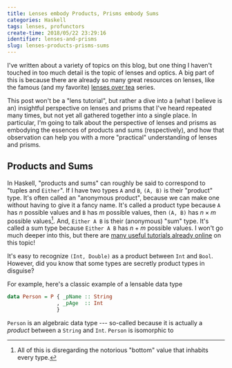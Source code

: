 ```yaml
---
title: Lenses embody Products, Prisms embody Sums
categories: Haskell
tags: lenses, profunctors
create-time: 2018/05/22 23:29:16
identifier: lenses-and-prisms
slug: lenses-products-prisms-sums
---
```


I've written about a variety of topics on this blog, but one thing I haven't
touched in too much detail is the topic of lenses and optics.  A big part of
this is because there are already so many great resources on lenses, like the
famous (and my favorite) [lenses over tea][tea] series.

[tea]: https://artyom.me/lens-over-tea-1

This post won't be a "lens tutorial", but rather a dive into a (what I believe
is an) insightful perspective on lenses and prisms that I've heard repeated
many times, but not yet all gathered together into a single place.  In
particular, I'm going to talk about the perspective of lenses and prisms as
embodying the essences of products and sums (respectively), and how that
observation can help you with a more "practical" understanding of lenses and
prisms.

Products and Sums
-----------------

In Haskell, "products and sums" can roughly be said to correspond to "tuples
and `Either`".  If I have two types `A` and `B`, `(A, B)` is their "product"
type.  It's often called an "anonymous product", because we can make one
without having to give it a fancy name.  It's called a product type because `A`
has $n$ possible values and `B` has $m$ possible values, then `(A, B)` has
$n \times m$ possible values[^bottom].  And, `Either A B` is their (anonymous)
"sum" type.  It's called a sum type because `Either A B` has $n + m$ possible
values.  I won't go much deeper into this, but there are [many useful tutorials
already online][adts] on this topic!

[^bottom]: All of this is disregarding the notorious "bottom" value that
inhabits every type.

[adts]: https://codewords.recurse.com/issues/three/algebra-and-calculus-of-algebraic-data-types

It's easy to recognize `(Int, Double)` as a product between `Int` and
`Bool`.  However, did you know that some types are secretly product types in
disguise?

For example, here's a classic example of a lensable data type

```haskell
data Person = P { _pName :: String
                , _pAge  :: Int
                }
```

`Person` is an algebraic data type --- so-called because it is actually a
*product* between a `String` and `Int`.  `Person` is isomorphic to 

<!-- Here's an easy one! -->

<!-- ```haskell -->
<!-- data MyType = MyType Double Int -->
<!-- ``` -->

<!-- `MyType` is a product between `Double` and `Int`.  It's isomorphic to `(Double, -->
<!-- Int)`.  By isomorphic, I mean that there are functions `f :: MyType -> (Double, -->
<!-- Int)` and `g :: (Double, Int) -> MyType` such that `f . g = id` and `g . f = -->
<!-- id`. -->

<!-- We have another one: the *non-empty list* type, `NonEmpty a`, is actually a -->
<!-- product between a `a` (the head/first item) and an `[a]` (the tail/rest of the -->
<!-- items).  So, `NonEmpty a` is isomorphic to `(a, [a])`.  It's a product in -->
<!-- disguise! -->

<!-- It's easy enough to recognize `Either String Bool` as a sum between -->
<!-- `String` and `Bool`, but did you know that some types are secretly sum types in -->
<!-- disguise? -->

